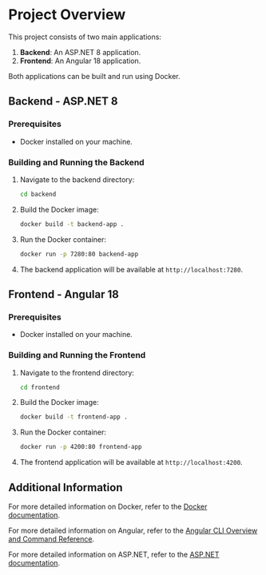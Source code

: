 # Project Overview

This project consists of two main applications:
1. **Backend**: An ASP.NET 8 application.
2. **Frontend**: An Angular 18 application.

Both applications can be built and run using Docker.

## Backend - ASP.NET 8

### Prerequisites

- Docker installed on your machine.

### Building and Running the Backend

1. Navigate to the backend directory:
    ```sh
    cd backend
    ```

2. Build the Docker image:
    ```sh
    docker build -t backend-app .
    ```

3. Run the Docker container:
    ```sh
    docker run -p 7280:80 backend-app
    ```

4. The backend application will be available at `http://localhost:7280`.

## Frontend - Angular 18

### Prerequisites

- Docker installed on your machine.

### Building and Running the Frontend

1. Navigate to the frontend directory:
    ```sh
    cd frontend
    ```

2. Build the Docker image:
    ```sh
    docker build -t frontend-app .
    ```

3. Run the Docker container:
    ```sh
    docker run -p 4200:80 frontend-app
    ```

4. The frontend application will be available at `http://localhost:4200`.

## Additional Information

For more detailed information on Docker, refer to the [Docker documentation](https://docs.docker.com/).

For more detailed information on Angular, refer to the [Angular CLI Overview and Command Reference](https://angular.dev/tools/cli).

For more detailed information on ASP.NET, refer to the [ASP.NET documentation](https://docs.microsoft.com/en-us/aspnet/core/).
